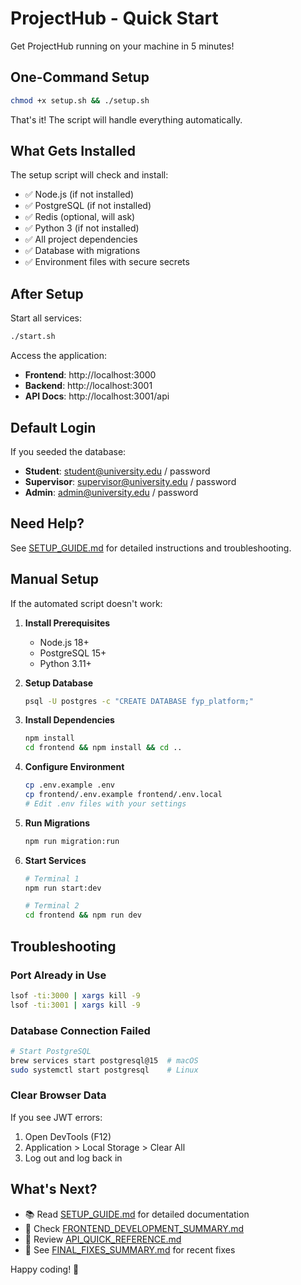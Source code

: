 # ProjectHub - Quick Start

Get ProjectHub running on your machine in 5 minutes!

## One-Command Setup

```bash
chmod +x setup.sh && ./setup.sh
```

That's it! The script will handle everything automatically.

## What Gets Installed

The setup script will check and install:
- ✅ Node.js (if not installed)
- ✅ PostgreSQL (if not installed)
- ✅ Redis (optional, will ask)
- ✅ Python 3 (if not installed)
- ✅ All project dependencies
- ✅ Database with migrations
- ✅ Environment files with secure secrets

## After Setup

Start all services:
```bash
./start.sh
```

Access the application:
- **Frontend**: http://localhost:3000
- **Backend**: http://localhost:3001
- **API Docs**: http://localhost:3001/api

## Default Login

If you seeded the database:
- **Student**: student@university.edu / password
- **Supervisor**: supervisor@university.edu / password
- **Admin**: admin@university.edu / password

## Need Help?

See [SETUP_GUIDE.md](./SETUP_GUIDE.md) for detailed instructions and troubleshooting.

## Manual Setup

If the automated script doesn't work:

1. **Install Prerequisites**
   - Node.js 18+
   - PostgreSQL 15+
   - Python 3.11+

2. **Setup Database**
   ```bash
   psql -U postgres -c "CREATE DATABASE fyp_platform;"
   ```

3. **Install Dependencies**
   ```bash
   npm install
   cd frontend && npm install && cd ..
   ```

4. **Configure Environment**
   ```bash
   cp .env.example .env
   cp frontend/.env.example frontend/.env.local
   # Edit .env files with your settings
   ```

5. **Run Migrations**
   ```bash
   npm run migration:run
   ```

6. **Start Services**
   ```bash
   # Terminal 1
   npm run start:dev
   
   # Terminal 2
   cd frontend && npm run dev
   ```

## Troubleshooting

### Port Already in Use
```bash
lsof -ti:3000 | xargs kill -9
lsof -ti:3001 | xargs kill -9
```

### Database Connection Failed
```bash
# Start PostgreSQL
brew services start postgresql@15  # macOS
sudo systemctl start postgresql    # Linux
```

### Clear Browser Data
If you see JWT errors:
1. Open DevTools (F12)
2. Application > Local Storage > Clear All
3. Log out and log back in

## What's Next?

- 📚 Read [SETUP_GUIDE.md](./SETUP_GUIDE.md) for detailed documentation
- 🎨 Check [FRONTEND_DEVELOPMENT_SUMMARY.md](./FRONTEND_DEVELOPMENT_SUMMARY.md)
- 🔌 Review [API_QUICK_REFERENCE.md](./API_QUICK_REFERENCE.md)
- 🐛 See [FINAL_FIXES_SUMMARY.md](./FINAL_FIXES_SUMMARY.md) for recent fixes

Happy coding! 🚀
